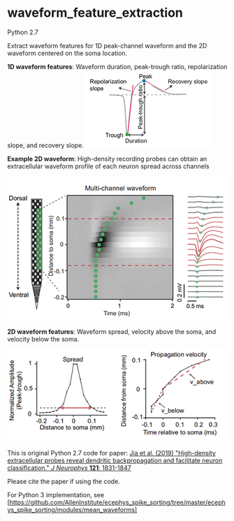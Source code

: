 # waveform_feature_extraction
Python 2.7

Extract waveform features for 1D peak-channel waveform and the 2D waveform centered on the soma location.

**1D waveform features**: Waveform duration, peak-trough ratio, repolarization slope, and recovery slope.
![1D features](images/1d_waveform_features.png "1D waveform features")

**Example 2D waveform**: High-density recording probes can obtain an extracellular waveform profile of each neuron spread across channels

![2D waveform](images/2d_waveform.png "2D waveform")

**2D waveform features**: Waveform spread, velocity above the soma, and velocity below the soma.

![2D features](images/2d_waveform_features.png "2D waveform features")

This is original Python 2.7 code for paper:
[Jia et al. (2019) "High-density extracellular probes reveal dendritic backpropagation and facilitate neuron classification." _J Neurophys_ **121**: 1831-1847](https://doi.org/10.1152/jn.00680.2018)

Please cite the paper if using the code. 

For Python 3 implementation, see [https://github.com/AllenInstitute/ecephys_spike_sorting/tree/master/ecephys_spike_sorting/modules/mean_waveforms]


